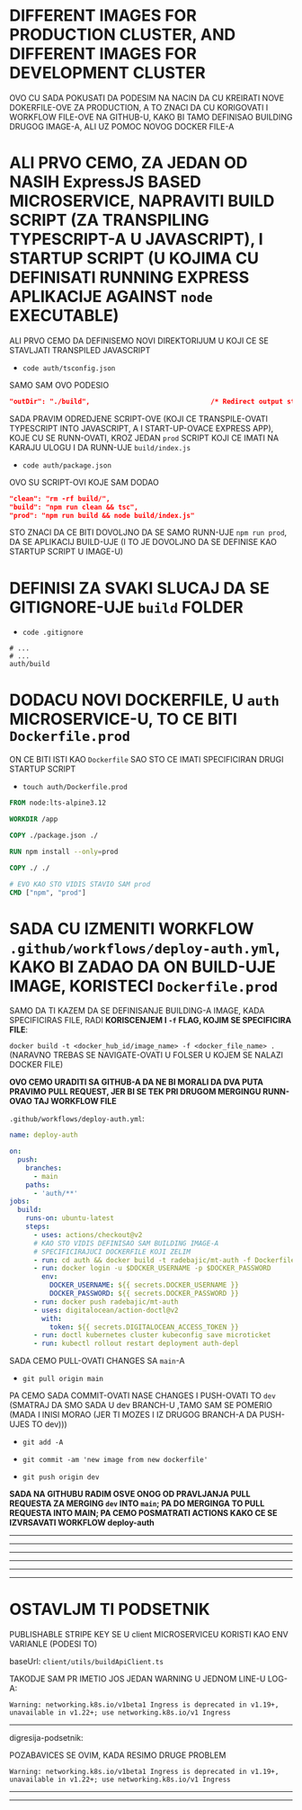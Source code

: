 # DIFFERENT IMAGES FOR PRODUCTION CLUSTER, AND DIFFERENT IMAGES FOR DEVELOPMENT CLUSTER

OVO CU SADA POKUSATI DA PODESIM NA NACIN DA CU KREIRATI NOVE DOKERFILE-OVE ZA PRODUCTION, A TO ZNACI DA CU KORIGOVATI I WORKFLOW FILE-OVE NA GITHUB-U, KAKO BI TAMO DEFINISAO BUILDING DRUGOG IMAGE-A, ALI UZ POMOC NOVOG DOCKER FILE-A

# ALI PRVO CEMO, ZA JEDAN OD NASIH ExpressJS BASED MICROSERVICE, NAPRAVITI BUILD SCRIPT (ZA TRANSPILING TYPESCRIPT-A U JAVASCRIPT), I STARTUP SCRIPT (U KOJIMA CU DEFINISATI RUNNING EXPRESS APLIKACIJE AGAINST `node` EXECUTABLE)

ALI PRVO CEMO DA DEFINISEMO NOVI DIREKTORIJUM U KOJI CE SE STAVLJATI TRANSPILED JAVASCRIPT

- `code auth/tsconfig.json`

SAMO SAM OVO PODESIO

```json
"outDir": "./build",                              /* Redirect output structure to the directory. */
```

SADA PRAVIM ODREDJENE SCRIPT-OVE (KOJI CE TRANSPILE-OVATI TYPESCRIPT INTO JAVASCRIPT, A I START-UP-OVACE EXPRESS APP), KOJE CU SE RUNN-OVATI, KROZ JEDAN `prod` SCRIPT KOJI CE IMATI NA KARAJU ULOGU I DA RUNN-UJE `build/index.js`

- `code auth/package.json`

OVO SU SCRIPT-OVI KOJE SAM DODAO

```json
"clean": "rm -rf build/",
"build": "npm run clean && tsc",
"prod": "npm run build && node build/index.js"
```

STO ZNACI DA CE BITI DOVOLJNO DA SE SAMO RUNN-UJE `npm run prod`, DA SE APLIKACIJ BUILD-UJE (I TO JE DOVOLJNO DA SE DEFINISE KAO STARTUP SCRIPT U IMAGE-U)

# DEFINISI ZA SVAKI SLUCAJ DA SE GITIGNORE-UJE `build` FOLDER

- `code .gitignore`

```.gitignore
# ...
# ...
auth/build
```

# DODACU NOVI DOCKERFILE, U `auth` MICROSERVICE-U, TO CE BITI `Dockerfile.prod`

ON CE BITI ISTI KAO `Dockerfile` SAO STO CE IMATI SPECIFICIRAN DRUGI STARTUP SCRIPT

- `touch auth/Dockerfile.prod`

```dockerfile
FROM node:lts-alpine3.12

WORKDIR /app

COPY ./package.json ./

RUN npm install --only=prod

COPY ./ ./

# EVO KAO STO VIDIS STAVIO SAM prod
CMD ["npm", "prod"]
```

# SADA CU IZMENITI WORKFLOW `.github/workflows/deploy-auth.yml`, KAKO BI ZADAO DA ON BUILD-UJE IMAGE, KORISTECI `Dockerfile.prod`

SAMO DA TI KAZEM DA SE DEFINISANJE BUILDING-A IMAGE, KADA SPECIFICIRAS FILE, RADI **KORISCENJEM I `-f` FLAG, KOJIM SE SPECIFICIRA FILE**:

`docker build -t <docker_hub_id/image_name> -f <docker_file_name> .` (NARAVNO TREBAS SE NAVIGATE-OVATI U FOLSER U KOJEM SE NALAZI DOCKER FILE)

**OVO CEMO URADITI SA GITHUB-A DA NE BI MORALI DA DVA PUTA PRAVIMO PULL REQUEST, JER BI SE TEK PRI DRUGOM MERGINGU RUNN-OVAO TAJ WORKFLOW FILE**

`.github/workflows/deploy-auth.yml`:

```yml
name: deploy-auth

on:
  push:
    branches:
      - main
    paths:
      - 'auth/**'
jobs:
  build:
    runs-on: ubuntu-latest
    steps:
      - uses: actions/checkout@v2
      # KAO STO VIDIS DEFINISAO SAM BUILDING IMAGE-A
      # SPECIFICIRAJUCI DOCKERFILE KOJI ZELIM 
      - run: cd auth && docker build -t radebajic/mt-auth -f Dockerfile.prod .
      - run: docker login -u $DOCKER_USERNAME -p $DOCKER_PASSWORD
        env:
          DOCKER_USERNAME: ${{ secrets.DOCKER_USERNAME }}
          DOCKER_PASSWORD: ${{ secrets.DOCKER_PASSWORD }}
      - run: docker push radebajic/mt-auth
      - uses: digitalocean/action-doctl@v2
        with:
          token: ${{ secrets.DIGITALOCEAN_ACCESS_TOKEN }}
      - run: doctl kubernetes cluster kubeconfig save microticket
      - run: kubectl rollout restart deployment auth-depl
```

SADA CEMO PULL-OVATI CHANGES SA `main`-A

- `git pull origin main`

PA CEMO SADA COMMIT-OVATI NASE CHANGES I PUSH-OVATI TO `dev` (SMATRAJ DA SMO SADA U dev BRANCH-U ,TAMO SAM SE POMERIO (MADA I INISI MORAO (JER TI MOZES I IZ DRUGOG BRANCH-A DA PUSH-UJES TO dev)))

- `git add -A`

- `git commit -am 'new image from new dockerfile'`

- `git push origin dev`

**SADA NA GITHUBU RADIM OSVE ONOG OD PRAVLJANJA PULL REQUESTA ZA MERGING `dev` INTO `main`; PA DO MERGINGA TO PULL REQUESTA INTO MAIN; PA CEMO POSMATRATI ACTIONS KAKO CE SE IZVRSAVATI WORKFLOW deploy-auth**

***
***
***
***
***
***

# OSTAVLJM TI PODSETNIK

PUBLISHABLE STRIPE KEY SE U client MICROSERVICEU KORISTI KAO ENV VARIANLE (PODESI TO)

baseUrl:
`client/utils/buildApiClient.ts`

TAKODJE SAM PR
IMETIO JOS JEDAN WARNING U JEDNOM LINE-U LOG-A:

`Warning: networking.k8s.io/v1beta1 Ingress is deprecated in v1.19+, unavailable in v1.22+; use networking.k8s.io/v1 Ingress`

***

digresija-podsetnik:

POZABAVICES SE OVIM, KADA RESIMO DRUGE PROBLEM

`Warning: networking.k8s.io/v1beta1 Ingress is deprecated in v1.19+, unavailable in v1.22+; use networking.k8s.io/v1 Ingress`

***
***

